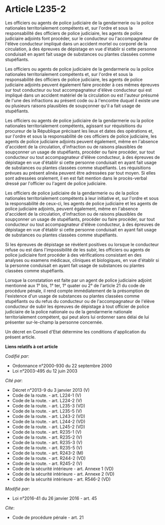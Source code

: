 # Article L235-2

Les officiers ou agents de police judiciaire de la gendarmerie ou la police nationales territorialement compétents et, sur
l'ordre et sous la responsabilité des officiers de police judiciaire, les agents de police judiciaire adjoints font procéder,
sur le conducteur ou l'accompagnateur de l'élève conducteur impliqué dans un accident mortel ou corporel de la circulation, à
des épreuves de dépistage en vue d'établir si cette personne conduisait en ayant fait usage de substances ou plantes classées
comme stupéfiants.

Les officiers ou agents de police judiciaire de la gendarmerie ou la police nationales territorialement compétents et, sur
l'ordre et sous la responsabilité des officiers de police judiciaire, les agents de police judiciaire adjoints peuvent
également faire procéder à ces mêmes épreuves sur tout conducteur ou tout accompagnateur d'élève conducteur qui est impliqué
dans un accident matériel de la circulation ou est l'auteur présumé de l'une des infractions au présent code ou à l'encontre
duquel il existe une ou plusieurs raisons plausibles de soupçonner qu'il a fait usage de stupéfiants.

Les officiers ou agents de police judiciaire de la gendarmerie ou la police nationales territorialement compétents, agissant
sur réquisitions du procureur de la République précisant les lieux et dates des opérations et, sur l'ordre et sous la
responsabilité de ces officiers de police judiciaire, les agents de police judiciaire adjoints peuvent également, même en
l'absence d'accident de la circulation, d'infraction ou de raisons plausibles de soupçonner un usage de stupéfiants, procéder
ou faire procéder, sur tout conducteur ou tout accompagnateur d'élève conducteur, à des épreuves de dépistage en vue
d'établir si cette personne conduisait en ayant fait usage de substances ou plantes classées comme stupéfiants. Les
réquisitions prévues au présent alinéa peuvent être adressées par tout moyen. Si elles sont adressées oralement, il en est
fait mention dans le procès-verbal dressé par l'officier ou l'agent de police judiciaire.

Les officiers de police judiciaire de la gendarmerie ou de la police nationales territorialement compétents à leur initiative
et, sur l'ordre et sous la responsabilité de ceux-ci, les agents de police judiciaire et les agents de police judiciaire
adjoints, peuvent également, même en l'absence d'accident de la circulation, d'infraction ou de raisons plausibles de
soupçonner un usage de stupéfiants, procéder ou faire procéder, sur tout conducteur ou tout accompagnateur d'élève
conducteur, à des épreuves de dépistage en vue d'établir si cette personne conduisait en ayant fait usage de substances ou
plantes classées comme stupéfiants. 

Si les épreuves de dépistage se révèlent positives ou lorsque le conducteur refuse ou est dans l'impossibilité de les subir,
les officiers ou agents de police judiciaire font procéder à des vérifications consistant en des analyses ou examens
médicaux, cliniques et biologiques, en vue d'établir si la personne conduisait en ayant fait usage de substances ou plantes
classées comme stupéfiants.

Lorsque la constatation est faite par un agent de police judiciaire adjoint mentionné aux 1° bis, 1° ter, 1° quater ou 2° de
l'article 21 du code de procédure pénale, il rend compte immédiatement de la présomption de l'existence d'un usage de
substances ou plantes classées comme stupéfiants ou du refus du conducteur ou de l'accompagnateur de l'élève conducteur de
subir les épreuves de dépistage à tout officier de police judiciaire de la police nationale ou de la gendarmerie nationale
territorialement compétent, qui peut alors lui ordonner sans délai de lui présenter sur-le-champ la personne concernée.

Un décret en Conseil d'Etat détermine les conditions d'application du présent article.

**Liens relatifs à cet article**

_Codifié par_:

  - Ordonnance n°2000-930 du 22 septembre 2000
  - Loi n°2003-495 du 12 juin 2003

_Cité par_:

  - Décret n°2013-9 du 3 janvier 2013 (V)
  - Code de la route. - art. L224-1 (V)
  - Code de la route. - art. L224-2 (V)
  - Code de la route. - art. L235-3 (VD)
  - Code de la route. - art. L235-5 (V)
  - Code de la route. - art. L243-2 (VD)
  - Code de la route. - art. L244-2 (VD)
  - Code de la route. - art. L245-2 (VD)
  - Code de la route. - art. R235-1 (V)
  - Code de la route. - art. R235-2 (V)
  - Code de la route. - art. R235-3 (V)
  - Code de la route. - art. R235-5 (V)
  - Code de la route. - art. R243-2 (M)
  - Code de la route. - art. R244-2 (VD)
  - Code de la route. - art. R245-2 (V)
  - Code de la sécurité intérieure - art. Annexe 1 (VD)
  - Code de la sécurité intérieure - art. Annexe 2 (VD)
  - Code de la sécurité intérieure - art. R546-2 (VD)

_Modifié par_:

  - Loi n°2016-41 du 26 janvier 2016 - art. 45

_Cite_:

  - Code de procédure pénale - art. 21
